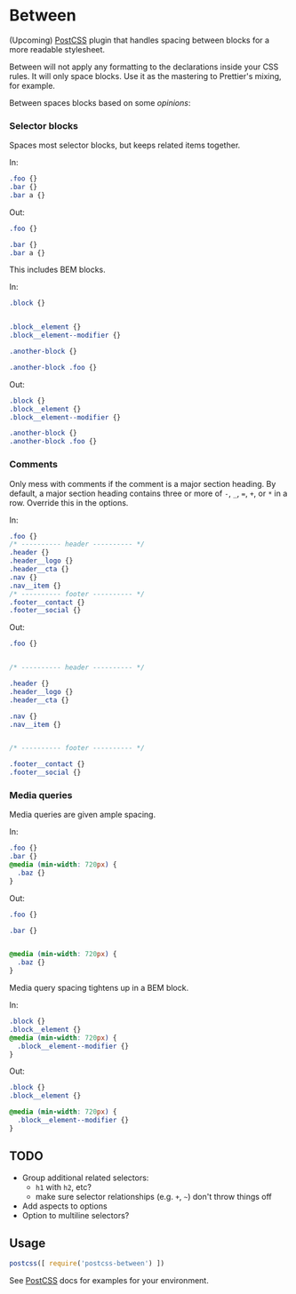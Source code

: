 # Between

(Upcoming) [PostCSS] plugin that handles spacing between blocks for a more readable stylesheet.

Between will not apply any formatting to the declarations inside your CSS rules. It will only space blocks. Use it as the mastering to Prettier's mixing, for example.

Between spaces blocks based on some *opinions*:

### Selector blocks

Spaces most selector blocks, but keeps related items together.

In:

```css
.foo {}
.bar {}
.bar a {}
```

Out:

```css
.foo {}

.bar {}
.bar a {}
```

This includes BEM blocks.

In:

```css
.block {}


.block__element {}
.block__element--modifier {}

.another-block {}

.another-block .foo {}
```

Out:

```css
.block {}
.block__element {}
.block__element--modifier {}

.another-block {}
.another-block .foo {}
```

### Comments

Only mess with comments if the comment is a major section heading. By default, a major section heading contains three or more of `-`, `_`, `=`, `+`, or `*` in a row. Override this in the options.

In:

```css
.foo {}
/* ---------- header ---------- */
.header {}
.header__logo {}
.header__cta {}
.nav {}
.nav__item {}
/* ---------- footer ---------- */
.footer__contact {}
.footer__social {}
```

Out:

```css
.foo {}


/* ---------- header ---------- */

.header {}
.header__logo {}
.header__cta {}

.nav {}
.nav__item {}


/* ---------- footer ---------- */

.footer__contact {}
.footer__social {}
```

### Media queries

Media queries are given ample spacing.

In:

```css
.foo {}
.bar {}
@media (min-width: 720px) {
  .baz {}
}
```

Out:

```css
.foo {}

.bar {}


@media (min-width: 720px) {
  .baz {}
}
```

Media query spacing tightens up in a BEM block.

In:

```css
.block {}
.block__element {}
@media (min-width: 720px) {
  .block__element--modifier {}
}
```

Out:

```css
.block {}
.block__element {}

@media (min-width: 720px) {
  .block__element--modifier {}
}
```

[PostCSS]: https://github.com/postcss/postcss

## TODO

- Group additional related selectors:
  - `h1` with `h2`, etc?
  - make sure selector relationships (e.g. `+`, `~`) don't throw things off
- Add aspects to options
- Option to multiline selectors?

## Usage

```js
postcss([ require('postcss-between') ])
```

See [PostCSS] docs for examples for your environment.
